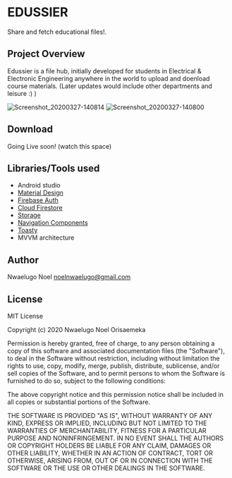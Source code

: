 # EDUSSIER
Share and fetch educational files!.

## Project Overview
Edussier is a file hub, initially developed for students in Electrical & Electronic Engineering anywhere in the world
to upload and doenload course materials.
(Later updates would include other departments and leisure :) )

![Screenshot_20200327-140814](https://user-images.githubusercontent.com/40652867/77786377-03ba5000-705e-11ea-9544-cab8fe7b65f6.png) ![Screenshot_20200327-140800](https://user-images.githubusercontent.com/40652867/77786484-264c6900-705e-11ea-9ddd-2a6f2404f40c.png)



## Download
Going Live soon! (watch this space)

## Libraries/Tools used
* Android studio
* [Material Design](https://material.io/develop/android/)
* [Firebase Auth](https://firebase.google.com/docs/auth)
* [Cloud Firestore](https://firebase.google.com/docs/firestore)
* [Storage](https://firebase.google.com/docs/storage)
* [Navigation Components](https://developer.android.com/guide/navigation/navigation-getting-started)
* [Toasty](https://github.com/GrenderG/Toasty)
* MVVM architecture

## Author
Nwaelugo Noel
noelnwaelugo@gmail.com

## License

MIT License

Copyright (c) 2020 Nwaelugo Noel Orisaemeka

Permission is hereby granted, free of charge, to any person obtaining a copy
of this software and associated documentation files (the "Software"), to deal
in the Software without restriction, including without limitation the rights
to use, copy, modify, merge, publish, distribute, sublicense, and/or sell
copies of the Software, and to permit persons to whom the Software is
furnished to do so, subject to the following conditions:

The above copyright notice and this permission notice shall be included in all
copies or substantial portions of the Software.

THE SOFTWARE IS PROVIDED "AS IS", WITHOUT WARRANTY OF ANY KIND, EXPRESS OR
IMPLIED, INCLUDING BUT NOT LIMITED TO THE WARRANTIES OF MERCHANTABILITY,
FITNESS FOR A PARTICULAR PURPOSE AND NONINFRINGEMENT. IN NO EVENT SHALL THE
AUTHORS OR COPYRIGHT HOLDERS BE LIABLE FOR ANY CLAIM, DAMAGES OR OTHER
LIABILITY, WHETHER IN AN ACTION OF CONTRACT, TORT OR OTHERWISE, ARISING FROM,
OUT OF OR IN CONNECTION WITH THE SOFTWARE OR THE USE OR OTHER DEALINGS IN THE
SOFTWARE.

